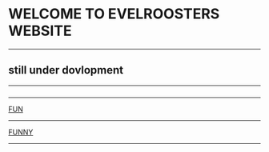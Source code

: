<html lang="en">

<html>

<head>
	<title> <p> Evilroosters websiteッ </p></title>
</head>
<body> <h1>WELCOME TO EVELROOSTERS WEBSITE </h1>
<hr/>
<h2>still under dovlopment</h2>
<hr>
<h3></h3>
<hr>

<a href="https://www.youtube.com/watch?v=sYmOR_yTPv4">FUN</a>
  <hr>
<a href="https://www.youtube.com/watch?v=uKYV2qjYIS0&t=1s">FUNNY</a>
  <hr> 
  
  <meta charset="utf-8" />
  <meta name="fragment" content="!" />
  <link rel="icon" type="image/png" href="/favicon.ico" />
  <meta name="viewport" content="width=device-width, initial-scale=1.0">
  <!--app-css-->
  <script type="module" crossorigin src="/index.js"></script>
  <link rel="stylesheet" crossorigin href="/assets/index.css">

<html lang="en">

<html>

<head>





